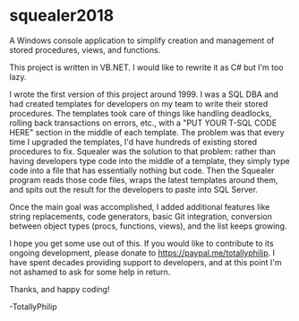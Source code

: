 # squealer2018
A Windows console application to simplify creation and management of stored procedures, views, and functions.

This project is written in VB.NET. I would like to rewrite it as C# but I'm too lazy.

I wrote the first version of this project around 1999. I was a SQL DBA and had created templates for developers on my team to write their stored procedures. The templates took care of things like handling deadlocks, rolling back transactions on errors, etc., with a "PUT YOUR T-SQL CODE HERE" section in the middle of each template. The problem was that every time I upgraded the templates, I'd have hundreds of existing stored procedures to fix. Squealer was the solution to that problem: rather than having developers type code into the middle of a template, they simply type code into a file that has essentially nothing but code. Then the Squealer program reads those code files, wraps the latest templates around them, and spits out the result for the developers to paste into SQL Server.

Once the main goal was accomplished, I added additional features like string replacements, code generators, basic Git integration, conversion between object types (procs, functions, views), and the list keeps growing.

I hope you get some use out of this. If you would like to contribute to its ongoing development, please donate to https://paypal.me/totallyphilip. I have spent decades providing support to developers, and at this point I'm not ashamed to ask for some help in return.

Thanks, and happy coding!

-TotallyPhilip
